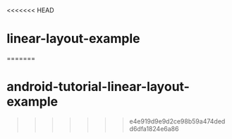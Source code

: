 <<<<<<< HEAD
# linear-layout-example
=======
# android-tutorial-linear-layout-example
>>>>>>> e4e919d9e9d2ce98b59a474dedd6dfa1824e6a86
